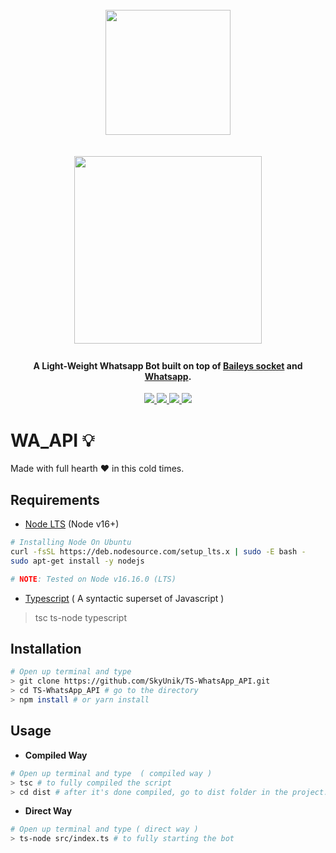 <h1 align="center">
  <br>
  <a href="https://github.com/adiwajshing/Baileys/">
  <img src="https://cdn.discordapp.com/icons/725839806084546610/974082069ba4f0a3804bcc47a26dd580.webp"  width="200"></a>
  <br>
  <br>
  <a href="https://github.com/SkyUnik/WA_Botto">
  <img src="https://user-images.githubusercontent.com/111160287/184459930-04f5ec5a-3c1d-4902-b1c0-6dd259f74cce.png" width="300"><a>
  <br>
</h1>

<h4 align="center">A Light-Weight Whatsapp Bot built on top of <a href="https://github.com/adiwajshing/Baileys/" target="_blank">Baileys socket</a> and <a href="https://www.whatsapp.com/" target="_blank">Whatsapp</a>.</h4>

<p align="center">
  </a>
  <a href="https://github.com/adiwajshing/Baileys/">
    <img src="https://img.shields.io/github/v/release/adiwajshing/Baileys?color=blue&display_name=tag&label=WA Baileys&logo=Whatsapp">
  </a>
  <a href="https://www.whatsapp.com/">
    <img src="https://img.shields.io/badge/WhatsApp_Web-2.2224.8-brightgreen.svg?logo=Whatsapp">
  </a>
  <a href="https://discord.gg/JEEDtCxT">
    <img src="https://img.shields.io/discord/725839806084546610?color=light&label=Discord&logo=Discord&logoColor=purple%20dark">
  </a>
  <a href="https://opensource.org/license/mit/">
    <img src="https://img.shields.io/github/license/SkyUnik/TS-WhatsApp_API?color=l&label=License">
  </a>
</p>

# WA_API :bulb:
Made with full hearth :heart: in this cold times.

## Requirements
- [Node LTS](https://nodejs.org/en/download/) (Node v16+)
```bash
# Installing Node On Ubuntu
curl -fsSL https://deb.nodesource.com/setup_lts.x | sudo -E bash -
sudo apt-get install -y nodejs 

# NOTE: Tested on Node v16.16.0 (LTS)
```
- [Typescript](https://www.typescriptlang.org/) ( A syntactic superset of Javascript ) <br />
> tsc ts-node typescript

## Installation
```bash
# Open up terminal and type
> git clone https://github.com/SkyUnik/TS-WhatsApp_API.git
> cd TS-WhatsApp_API # go to the directory 
> npm install # or yarn install
```

## Usage
- **Compiled Way**
```bash
# Open up terminal and type  ( compiled way )
> tsc # to fully compiled the script
> cd dist # after it's done compiled, go to dist folder in the project. if there is only a warning on compilation just ignores it.
```
- **Direct Way**
```bash
# Open up terminal and type ( direct way )
> ts-node src/index.ts # to fully starting the bot
```
